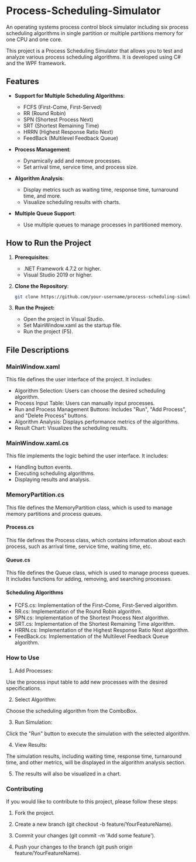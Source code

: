 # Process-Scheduling-Simulator
An operating systems process control block simulator including six process scheduling algorithms in single partition or multiple partitions memory for one CPU and one core.

This project is a Process Scheduling Simulator that allows you to test and analyze various process scheduling algorithms. It is developed using C# and the WPF framework.
## Features

- **Support for Multiple Scheduling Algorithms**:
  - FCFS (First-Come, First-Served)
  - RR (Round Robin)
  - SPN (Shortest Process Next)
  - SRT (Shortest Remaining Time)
  - HRRN (Highest Response Ratio Next)
  - FeedBack (Multilevel Feedback Queue)

- **Process Management**:
  - Dynamically add and remove processes.
  - Set arrival time, service time, and process size.

- **Algorithm Analysis**:
  - Display metrics such as waiting time, response time, turnaround time, and more.
  - Visualize scheduling results with charts.

- **Multiple Queue Support**:
  - Use multiple queues to manage processes in partitioned memory.

## How to Run the Project

1. **Prerequisites**:
   - .NET Framework 4.7.2 or higher.
   - Visual Studio 2019 or higher.

2. **Clone the Repository**:
   ```bash
   git clone https://github.com/your-username/process-scheduling-simulator.git
   ```
3. **Run the Project:**
   - Open the project in Visual Studio.
   - Set MainWindow.xaml as the startup file.
   - Run the project (F5).
## File Descriptions
### MainWindow.xaml
This file defines the user interface of the project. It includes:
  - Algorithm Selection: Users can choose the desired scheduling algorithm.
  - Process Input Table: Users can manually input processes.
  - Run and Process Management Buttons: Includes "Run", "Add Process", and "Delete Process" buttons.
  - Algorithm Analysis: Displays performance metrics of the algorithms.
  - Result Chart: Visualizes the scheduling results.
### MainWindow.xaml.cs
This file implements the logic behind the user interface. It includes:
  - Handling button events.
  - Executing scheduling algorithms.
  - Displaying results and analysis.
### MemoryPartition.cs
This file defines the MemoryPartition class, which is used to manage memory partitions and process queues.

#### Process.cs
This file defines the Process class, which contains information about each process, such as arrival time, service time, waiting time, etc.

#### Queue.cs
This file defines the Queue class, which is used to manage process queues. It includes functions for adding, removing, and searching processes.

#### Scheduling Algorithms
  - FCFS.cs: Implementation of the First-Come, First-Served algorithm.
  - RR.cs: Implementation of the Round Robin algorithm.
  - SPN.cs: Implementation of the Shortest Process Next algorithm.
  - SRT.cs: Implementation of the Shortest Remaining Time algorithm.
  - HRRN.cs: Implementation of the Highest Response Ratio Next algorithm.
  - FeedBack.cs: Implementation of the Multilevel Feedback Queue algorithm.

### How to Use
  1. Add Processes:

Use the process input table to add new processes with the desired specifications.

  2. Select Algorithm:

Choose the scheduling algorithm from the ComboBox.

  3. Run Simulation:

Click the "Run" button to execute the simulation with the selected algorithm.

  4. View Results:

The simulation results, including waiting time, response time, turnaround time, and other metrics, will be displayed in the algorithm analysis section.

  5. The results will also be visualized in a chart.

### Contributing
If you would like to contribute to this project, please follow these steps:

  1. Fork the project.

  2. Create a new branch (git checkout -b feature/YourFeatureName).

  3. Commit your changes (git commit -m 'Add some feature').

  4. Push your changes to the branch (git push origin feature/YourFeatureName).
      

